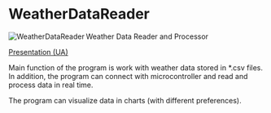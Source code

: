 # WeatherDataReader
<a href="https://pic.co.ua/image/8KY"><img align="left" src="https://pic.co.ua/images/2016/01/11/464bf98e2b2ef721bc4c49a94c8211a0.md.jpg" alt="WeatherDataReader" border="0"></a>
Weather Data Reader and Processor

<a href="http://www.slideshare.net/taraszubrei/man-java-project-presentation" target="_blank">Presentation (UA)</a>

<p>Main function of the program is work with weather data stored in *.csv files. In addition, the program can connect with microcontroller and read and process data in real time.</p>
<p>The program can visualize data in charts (with different preferences).</p>
